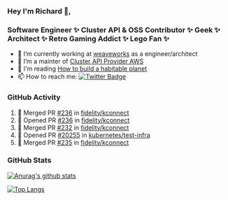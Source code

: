 ### Hey I'm Richard 👋, 

<h3 align="left">Software Engineer ✨ Cluster API & OSS Contributor ✨ Geek ✨ Architect ✨ Retro Gaming Addict ✨ Lego Fan ✨</h3>

- 🔭 I’m currently working at [weaveworks](https://github.com/weaveworks) as a engineer/architect
- 👯 I’m a mainter of [Cluster API Provider AWS](https://github.com/kubernetes-sigs/cluster-api-provider-aws)
- 💬 I'm reading [How to build a habitable planet](https://www.amazon.co.uk/How-Build-Habitable-Planet-Humankind/dp/0691140065)
- 📫 How to reach me: [![Twitter Badge](https://img.shields.io/badge/-@fruit_case-00acee?style=flat&logo=Twitter&logoColor=white)](https://twitter.com/intent/follow?screen_name=fruit_case "Follow on Twitter")

### GitHub Activity 

<!--START_SECTION:activity-->
1. 🎉 Merged PR [#236](https://github.com/fidelity/kconnect/pull/236) in [fidelity/kconnect](https://github.com/fidelity/kconnect)
2. 💪 Opened PR [#236](https://github.com/fidelity/kconnect/pull/236) in [fidelity/kconnect](https://github.com/fidelity/kconnect)
3. 🎉 Merged PR [#232](https://github.com/fidelity/kconnect/pull/232) in [fidelity/kconnect](https://github.com/fidelity/kconnect)
4. 💪 Opened PR [#20255](https://github.com/kubernetes/test-infra/pull/20255) in [kubernetes/test-infra](https://github.com/kubernetes/test-infra)
5. 🎉 Merged PR [#235](https://github.com/fidelity/kconnect/pull/235) in [fidelity/kconnect](https://github.com/fidelity/kconnect)
<!--END_SECTION:activity-->

### GitHub Stats

[![Anurag's github stats](https://github-readme-stats.vercel.app/api?username=richardcase&count_private=true&show_icons=true)](https://github.com/anuraghazra/github-readme-stats)

[![Top Langs](https://github-readme-stats.vercel.app/api/top-langs/?username=richardcase&hide=html&layout=compact)](https://github.com/anuraghazra/github-readme-stats)
